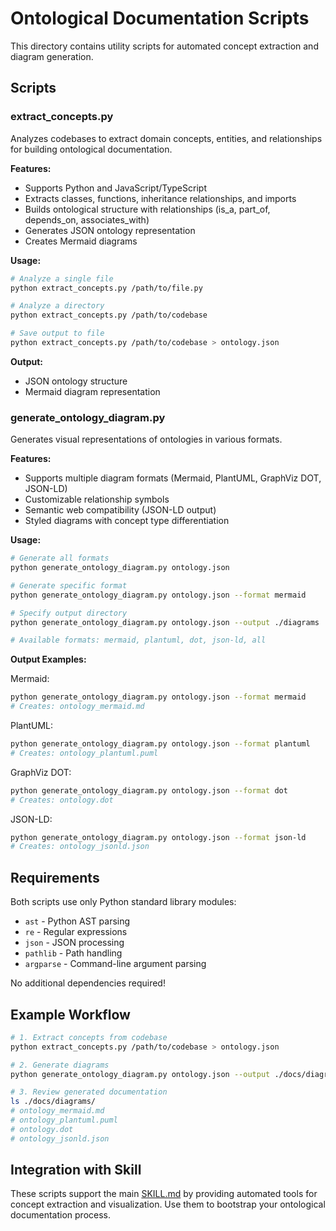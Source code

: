 # Ontological Documentation Scripts

This directory contains utility scripts for automated concept extraction and diagram generation.

## Scripts

### extract_concepts.py

Analyzes codebases to extract domain concepts, entities, and relationships for building ontological documentation.

**Features:**
- Supports Python and JavaScript/TypeScript
- Extracts classes, functions, inheritance relationships, and imports
- Builds ontological structure with relationships (is_a, part_of, depends_on, associates_with)
- Generates JSON ontology representation
- Creates Mermaid diagrams

**Usage:**
```bash
# Analyze a single file
python extract_concepts.py /path/to/file.py

# Analyze a directory
python extract_concepts.py /path/to/codebase

# Save output to file
python extract_concepts.py /path/to/codebase > ontology.json
```

**Output:**
- JSON ontology structure
- Mermaid diagram representation

### generate_ontology_diagram.py

Generates visual representations of ontologies in various formats.

**Features:**
- Supports multiple diagram formats (Mermaid, PlantUML, GraphViz DOT, JSON-LD)
- Customizable relationship symbols
- Semantic web compatibility (JSON-LD output)
- Styled diagrams with concept type differentiation

**Usage:**
```bash
# Generate all formats
python generate_ontology_diagram.py ontology.json

# Generate specific format
python generate_ontology_diagram.py ontology.json --format mermaid

# Specify output directory
python generate_ontology_diagram.py ontology.json --output ./diagrams

# Available formats: mermaid, plantuml, dot, json-ld, all
```

**Output Examples:**

Mermaid:
```bash
python generate_ontology_diagram.py ontology.json --format mermaid
# Creates: ontology_mermaid.md
```

PlantUML:
```bash
python generate_ontology_diagram.py ontology.json --format plantuml
# Creates: ontology_plantuml.puml
```

GraphViz DOT:
```bash
python generate_ontology_diagram.py ontology.json --format dot
# Creates: ontology.dot
```

JSON-LD:
```bash
python generate_ontology_diagram.py ontology.json --format json-ld
# Creates: ontology_jsonld.json
```

## Requirements

Both scripts use only Python standard library modules:
- `ast` - Python AST parsing
- `re` - Regular expressions
- `json` - JSON processing
- `pathlib` - Path handling
- `argparse` - Command-line argument parsing

No additional dependencies required!

## Example Workflow

```bash
# 1. Extract concepts from codebase
python extract_concepts.py /path/to/codebase > ontology.json

# 2. Generate diagrams
python generate_ontology_diagram.py ontology.json --output ./docs/diagrams

# 3. Review generated documentation
ls ./docs/diagrams/
# ontology_mermaid.md
# ontology_plantuml.puml
# ontology.dot
# ontology_jsonld.json
```

## Integration with Skill

These scripts support the main [SKILL.md](../SKILL.md) by providing automated tools for concept extraction and visualization. Use them to bootstrap your ontological documentation process.
